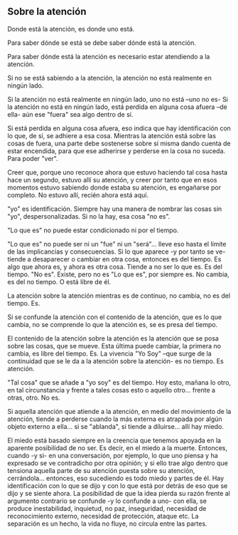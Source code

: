 ## Sobre la atención

Donde está la atención, es donde uno está.

Para saber dónde se está se debe saber dónde está la atención.

Para saber dónde está la atención es necesario estar atendiendo a la atención.

Si no se está sabiendo a la atención, la atención no está realmente en ningún lado.

Si la atención no está realmente en ningún lado, uno no está –uno no es-
Si la atención no está en ningún lado, está perdida en alguna cosa afuera –de ella- aún ese "fuera" sea algo dentro de sí.

Si está perdida en alguna cosa afuera, eso indica que hay identificación con lo que, de sí, se adhiere a esa cosa.
Mientras la atención está sobre las cosas de fuera, una parte debe sostenerse sobre sí misma dando cuenta de estar encendida, para que ese adherirse y perderse en la cosa no suceda. Para poder "ver".

Creer que, porque uno reconoce ahora que estuvo haciendo tal cosa hasta hace un segundo, estuvo allí su atención, y creer por tanto que en esos momentos estuvo sabiendo donde estaba su atención, es engañarse por completo. No estuvo allí, recién ahora está aquí.

"yo" es identificación. Siempre hay una manera de nombrar las cosas sin "yo", despersonalizadas. Si no la hay, esa cosa "no es".

"Lo que es" no puede estar condicionado ni por el tiempo.

"Lo que es" no puede ser ni un "fue" ni un "será"… lleve eso hasta el límite de las implicancias y consecuencias.
Si lo que aparece -y por tanto se ve- tiende a desaparecer o cambiar en otra cosa, entonces es del tiempo. Es algo que ahora es, y ahora es otra cosa. Tiende a no ser lo que es. Es del tiempo. "No es". Existe, pero no es
"Lo que es", por siempre es. No cambia, es del no tiempo. O está libre de él.

La atención sobre la atención mientras es de continuo, no cambia, no es del tiempo. Es.

Si se confunde la atención con el contenido de la atención, que es lo que cambia, no se comprende lo que la atención es, se es presa del tiempo.

El contenido de la atención sobre la atención es la atención que se posa sobre las cosas, que se mueve. Esta última puede cambiar, la primera no cambia, es libre del tiempo. Es.
La vivencia "Yo Soy" –que surge de la continuidad que se le da a la atención sobre la atención- es no tiempo. Es atención. 


"Tal cosa" que se añade a "yo soy" es del tiempo. Hoy esto, mañana lo otro, en tal circunstancia y frente a tales cosas esto o aquello otro… frente a otras, otro. No es.

Si aquella atención que atiende a la atención, en medio del movimiento de la atención, tiende a perderse cuando la más externa es atrapada por algún objeto externo a ella… si se "ablanda", si tiende a diluirse… allí hay miedo. 

El miedo está basado siempre en la creencia que tenemos apoyada en la aparente posibilidad de no ser. Es decir, en el miedo a la muerte.
Entonces, cuando -y si- en una conversación, por ejemplo, lo que uno piensa y ha expresado se ve contradicho por otra opinión; y si ello trae algo dentro que tensiona aquella parte de su atención puesta sobre su atención, cerrándola… entonces, eso sucediendo es todo miedo y partes de él. Hay identificación con lo que se dijo y con lo que está por detrás de eso que se dijo y se siente ahora. La posibilidad de que la idea pierda su razón frente al argumento contrario se confunde -y lo confunde a uno- con ella, se produce inestabilidad, inquietud, no paz, inseguridad, necesidad de reconocimiento externo, necesidad de protección, ataque etc. La separación es un hecho, la vida no fluye, no circula entre las partes.